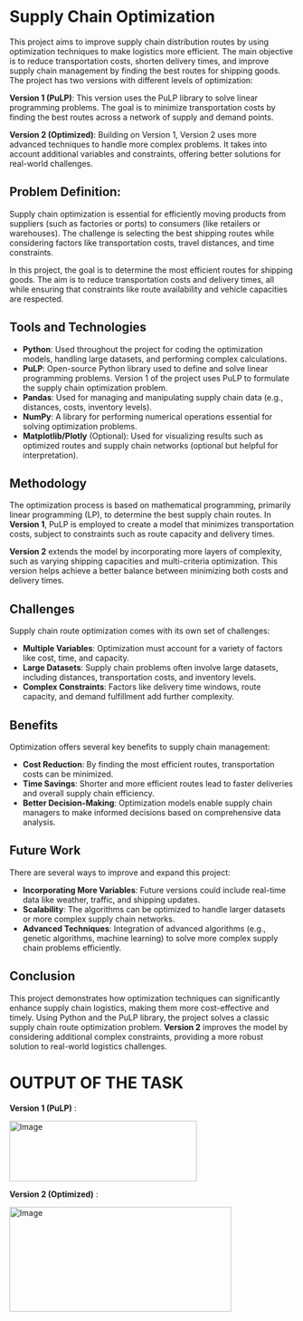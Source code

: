 # Supply Chain Optimization

This project aims to improve supply chain distribution routes by using optimization techniques to make logistics more efficient. The main objective is to reduce transportation costs, shorten delivery times, and improve supply chain management by finding the best routes for shipping goods. The project has two versions with different levels of optimization:

**Version 1 (PuLP)**: This version uses the PuLP library to solve linear programming problems. The goal is to minimize transportation costs by finding the best routes across a network of supply and demand points.

**Version 2 (Optimized)**: Building on Version 1, Version 2 uses more advanced techniques to handle more complex problems. It takes into account additional variables and constraints, offering better solutions for real-world challenges.

## Problem Definition: 

Supply chain optimization is essential for efficiently moving products from suppliers (such as factories or ports) to consumers (like retailers or warehouses). The challenge is selecting the best shipping routes while considering factors like transportation costs, travel distances, and time constraints.

In this project, the goal is to determine the most efficient routes for shipping goods. The aim is to reduce transportation costs and delivery times, all while ensuring that constraints like route availability and vehicle capacities are respected.

## Tools and Technologies

- **Python**: Used throughout the project for coding the optimization models, handling large datasets, and performing complex calculations.
- **PuLP**: Open-source Python library used to define and solve linear programming problems. Version 1 of the project uses PuLP to formulate the supply chain optimization problem.
- **Pandas**: Used for managing and manipulating supply chain data (e.g., distances, costs, inventory levels).
- **NumPy**: A library for performing numerical operations essential for solving optimization problems.
- **Matplotlib/Plotly** (Optional): Used for visualizing results such as optimized routes and supply chain networks (optional but helpful for interpretation).

## Methodology

The optimization process is based on mathematical programming, primarily linear programming (LP), to determine the best supply chain routes. In **Version 1**, PuLP is employed to create a model that minimizes transportation costs, subject to constraints such as route capacity and delivery times.

**Version 2** extends the model by incorporating more layers of complexity, such as varying shipping capacities and multi-criteria optimization. This version helps achieve a better balance between minimizing both costs and delivery times.

## Challenges

Supply chain route optimization comes with its own set of challenges:

- **Multiple Variables**: Optimization must account for a variety of factors like cost, time, and capacity.
- **Large Datasets**: Supply chain problems often involve large datasets, including distances, transportation costs, and inventory levels.
- **Complex Constraints**: Factors like delivery time windows, route capacity, and demand fulfillment add further complexity.

## Benefits

Optimization offers several key benefits to supply chain management:

- **Cost Reduction**: By finding the most efficient routes, transportation costs can be minimized.
- **Time Savings**: Shorter and more efficient routes lead to faster deliveries and overall supply chain efficiency.
- **Better Decision-Making**: Optimization models enable supply chain managers to make informed decisions based on comprehensive data analysis.

## Future Work

There are several ways to improve and expand this project:

- **Incorporating More Variables**: Future versions could include real-time data like weather, traffic, and shipping updates.
- **Scalability**: The algorithms can be optimized to handle larger datasets or more complex supply chain networks.
- **Advanced Techniques**: Integration of advanced algorithms (e.g., genetic algorithms, machine learning) to solve more complex supply chain problems efficiently.

## Conclusion

This project demonstrates how optimization techniques can significantly enhance supply chain logistics, making them more cost-effective and timely. Using Python and the PuLP library, the project solves a classic supply chain route optimization problem. **Version 2** improves the model by considering additional complex constraints, providing a more robust solution to real-world logistics challenges.

# OUTPUT OF THE TASK

**Version 1 (PuLP)** :

<img width="331" height="107" alt="Image" src="https://github.com/user-attachments/assets/1202fbd4-f480-471c-a2c7-77812c401bc3" />

**Version 2 (Optimized)** : 

<img width="392" height="185" alt="Image" src="https://github.com/user-attachments/assets/4e0ca069-d1c6-4ffa-99c5-668206867dac" />




